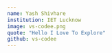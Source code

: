 ```yaml
---
name: Yash Shivhare
institution: IET Lucknow 
image: vs-codee.png 
quote: "Hello I Love To Explore"
github: vs-codee 
---
```

